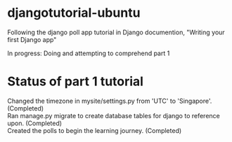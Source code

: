 # djangotutorial-ubuntu

Following the django poll app tutorial in Django documention, "Writing your first Django app"

In progress:
Doing and attempting to comprehend part 1

# Status of part 1 tutorial

Changed the timezone in mysite/settings.py from 'UTC' to 'Singapore'. (Completed) <br>
Ran manage.py migrate to create database tables for django to reference upon. (Completed) <br>
Created the polls to begin the learning journey. (Completed) <br>

